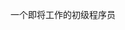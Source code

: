 一个即将工作的初级程序员

<!---
zhangsihao666/zhangsihao666 is a ✨ special ✨ repository because its `README.md` (this file) appears on your GitHub profile.
You can click the Preview link to take a look at your changes.
--->
